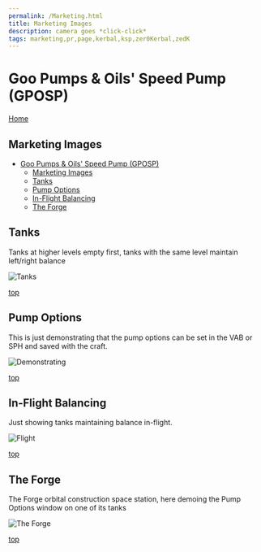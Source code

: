 ```yaml
---
permalink: /Marketing.html
title: Marketing Images
description: camera goes *click-click*
tags: marketing,pr,page,kerbal,ksp,zer0Kerbal,zedK
---
```

<!-- Marketing.md v1.0.1.2
Goo Pumps & Oils' Speed Pump (GPOSP)
created: 13 Apr 2022
updated: 20 Oct 2022 -->

<!-- this file:
    CC BY-ND 4.0 by zer0Kerbal
    based upon work by LisiasT
    and used with express permission from zer0Kerbal -->

<script src="https://kit.fontawesome.com/0ea5493613.js" crossorigin="anonymous"></script>
<i class="fa-solid fa-user-astronaut fa-beat-fade fa-3x" style="--fa-beat-fade-opacity: 0.1; --fa-beat-fade-scale: 1.25;color: #BADA55" ></i>

# Goo Pumps & Oils' Speed Pump (GPOSP)

[Home](./index.md)

## Marketing Images

<!-- no toc -->
* [Goo Pumps & Oils' Speed Pump (GPOSP)](#goo-pumps--oils-speed-pump-gposp)
  * [Marketing Images](#marketing-images)
  * [Tanks](#tanks)
  * [Pump Options](#pump-options)
  * [In-Flight Balancing](#in-flight-balancing)
  * [The Forge](#the-forge)

## Tanks

Tanks at higher levels empty first, tanks with the same level maintain left/right balance

![Tanks](./Marketing/PR-01.png)

[top](#marketing-images)

## Pump Options

This is just demonstrating that the pump options can be set in the VAB or SPH and saved with the craft.

![Demonstrating](./Marketing/PR-02.png)

[top](#marketing-images)

## In-Flight Balancing

Just showing tanks maintaining balance in-flight.

![Flight](./Marketing/PR-03.png)

[top](#marketing-images)

## The Forge

The Forge orbital construction space station, here demoing the Pump Options window on one of its tanks

![The Forge](./Marketing/PR-04.png)

[top](#marketing-images)